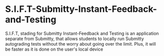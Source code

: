 # S.I.F.T-Submitty-Instant-Feedback-and-Testing
S.I.F.T, stading for Submitty Instant-Feedback and Testing is an application separate from Submitty, that allows students to locally run Submitty autograding tests without the worry about going over the limit. Plus, it will be faster as it is done on the user's local device
